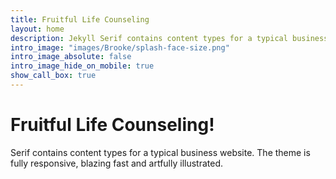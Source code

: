 ```yaml
---
title: Fruitful Life Counseling
layout: home
description: Jekyll Serif contains content types for a typical business website. The theme is fully responsive, blazing fast and artfully illustrated.
intro_image: "images/Brooke/splash-face-size.png"
intro_image_absolute: false
intro_image_hide_on_mobile: true
show_call_box: true
---
```


# Fruitful Life Counseling!

Serif contains content types for a typical business website. The theme is fully responsive, blazing fast and artfully illustrated.
